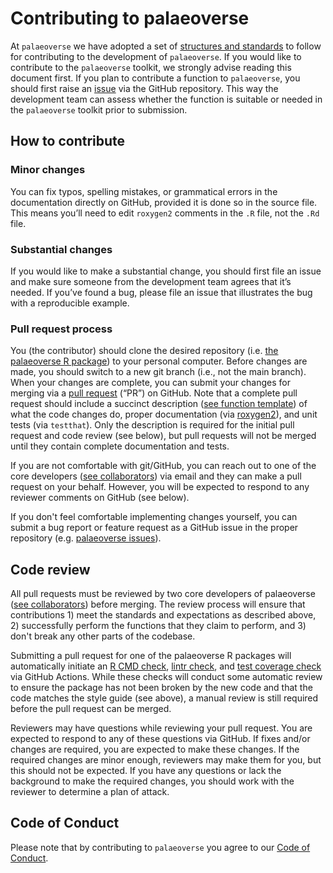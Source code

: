 # Contributing to palaeoverse

At `palaeoverse` we have adopted a set of [structures and standards](https://palaeoverse.org/articles/structure-and-standards.html) to follow for contributing to the development of `palaeoverse`. If you would like to contribute to the `palaeoverse` toolkit, we strongly advise reading this document first. If you plan to contribute a function to `palaeoverse`, you should first raise an [issue](https://github.com/palaeoverse/palaeoverse/issues) via the GitHub repository. This way the development team can assess whether the function is suitable or needed in the `palaeoverse` toolkit prior to submission.

## How to contribute

### Minor changes

You can fix typos, spelling mistakes, or grammatical errors in the documentation directly on GitHub, provided it is done so in the source file. This means you’ll need to edit `roxygen2` comments in the `.R` file, not the `.Rd` file.

### Substantial changes

If you would like to make a substantial change, you should first file an issue and make sure someone from the development team agrees that it’s needed. If you’ve found a bug, please file an issue that illustrates the bug with a reproducible example.

### Pull request process

You (the contributor) should clone the desired repository (i.e. [the palaeoverse R package](https://github.com/palaeoverse/palaeoverse)) to your personal computer. Before changes are made, you should switch to a new git branch (i.e., not the main branch). When your changes are complete, you can submit your changes for merging via a [pull request](https://docs.github.com/en/pull-requests/collaborating-with-pull-requests/proposing-changes-to-your-work-with-pull-requests/about-pull-requests) (“PR”) on GitHub. Note that a complete pull request should include a succinct description ([see function template](https://github.com/palaeoverse/palaeoverse/blob/main/pull_request_template.md)) of what the code changes do, proper documentation (via [roxygen2](https://roxygen2.r-lib.org)), and unit tests (via `testthat`). Only the description is required for the initial pull request and code review (see below), but pull requests will not be merged until they contain complete documentation and tests.

If you are not comfortable with git/GitHub, you can reach out to one of the core developers ([see collaborators](https://palaeoverse.palaeoverse.org/authors.html)) via email and they can make a pull request on your behalf. However, you will be expected to respond to any reviewer comments on GitHub (see below).

If you don't feel comfortable implementing changes yourself, you can submit a bug report or feature request as a GitHub issue in the proper repository (e.g. [palaeoverse issues](https://github.com/palaeoverse/palaeoverse/issues)).

## Code review
All pull requests must be reviewed by two core developers of palaeoverse ([see collaborators](https://palaeoverse.palaeoverse.org/authors.html)) before merging. The review process will ensure that contributions 1) meet the standards and expectations as described above, 2) successfully perform the functions that they claim to perform, and 3) don't break any other parts of the codebase.

Submitting a pull request for one of the palaeoverse R packages will automatically initiate an [R CMD check](https://r-pkgs.org/check.html), [lintr check](https://lintr.r-lib.org/index.html), and [test coverage check](https://covr.r-lib.org/) via GitHub Actions. While these checks will conduct some automatic review to ensure the package has not been broken by the new code and that the code matches the style guide (see above), a manual review is still required before the pull request can be merged.

Reviewers may have questions while reviewing your pull request. You are expected to respond to any of these questions via GitHub. If fixes and/or changes are required, you are expected to make these changes. If the required changes are minor enough, reviewers may make them for you, but this should not be expected. If you have any questions or lack the background to make the required changes, you should work with the reviewer to determine a plan of attack.

## Code of Conduct

Please note that by contributing to `palaeoverse` you agree to our [Code of Conduct](https://palaeoverse.org/CODE_OF_CONDUCT.html).

